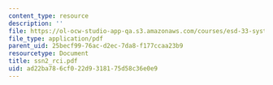 ```yaml
---
content_type: resource
description: ''
file: https://ol-ocw-studio-app-qa.s3.amazonaws.com/courses/esd-33-systems-engineering-summer-2004/ad22ba786cf022d9318175d58c36e0e9_ssn2_rci.pdf
file_type: application/pdf
parent_uid: 25becf99-76ac-d2ec-7da8-f177ccaa23b9
resourcetype: Document
title: ssn2_rci.pdf
uid: ad22ba78-6cf0-22d9-3181-75d58c36e0e9
---
```

